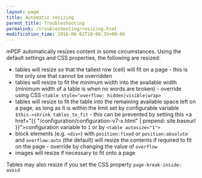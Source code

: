 ```yaml
---
layout: page
title: Automatic resizing
parent_title: Troubleshooting
permalink: /troubleshooting/resizing.html
modification_time: 2016-06-02T10:06:35+00:00
---
```


mPDF automatically resizes content in some circumstances. Using the default settings and CSS properties, 
the following are resized:

- tables will resize so that the tallest row (cell) will fit on a page - this is the only one that cannot be overridden
- tables will resize to fit the minimum width into the available width (minimum width of a table is when no 
  words are broken) - override using CSS `<table style="overflow: hidden|visible|wrap>`
- tables will resize to fit the table into the remaining available space left on a page, as long as it is 
  within the limit set by configurable variable `$this->shrink_tables_to_fit` - this can be prevented by setting this 
  <a href="{{ "/configuration/configuration-v7-x.html" | prepend: site.baseurl }}">configuration variable</a> to `1` 
  or by `<table autosize="1">`
- block elements (e.g. `<div>`) with `position:fixed` or `position:absolute` and `overflow:auto` (the default) will
  resize the contents if required to fit on the page - override by changing the value of `overflow`
- images will resize if necessary to fit onto a page

Tables may also resize if you set the CSS property `page-break-inside: avoid`

